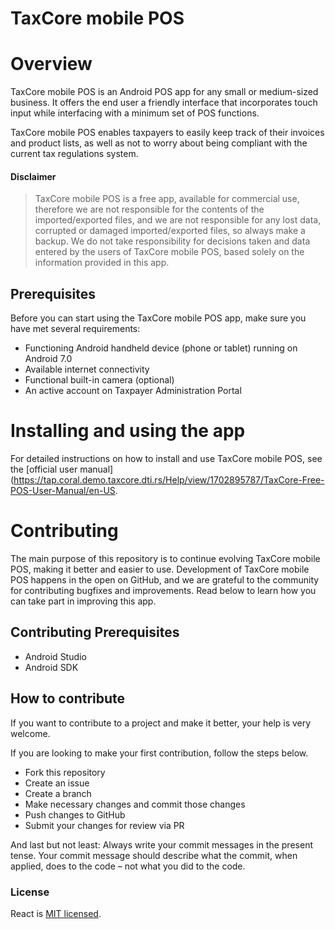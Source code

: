 # TaxCore mobile POS

# Overview

TaxCore mobile POS is an Android POS app for any small or medium-sized business. It offers the end
user a friendly interface that incorporates touch input while interfacing with a minimum set of POS
functions.

TaxCore mobile POS enables taxpayers to easily keep track of their invoices and product lists, as
well as not to worry about being compliant with the current tax regulations system.

#### Disclaimer

> TaxCore mobile POS is a free app, available for commercial use, therefore we are not responsible for
> the contents of the imported/exported files, and we are not responsible for any lost data, corrupted
> or damaged imported/exported files, so always make a backup.
> We do not take responsibility for decisions taken and data entered by the users of TaxCore mobile
> POS, based solely on the information provided in this app.

## Prerequisites

Before you can start using the TaxCore mobile POS app, make sure you have met several requirements:

-   Functioning Android handheld device (phone or tablet) running on Android 7.0
-   Available internet connectivity
-   Functional built-in camera (optional)
-   An active account on Taxpayer Administration Portal

# Installing and using the app

For detailed instructions on how to install and use TaxCore mobile POS, see the [official user manual](https://tap.coral.demo.taxcore.dti.rs/Help/view/1702895787/TaxCore-Free-POS-User-Manual/en-US.

# Contributing

The main purpose of this repository is to continue evolving TaxCore mobile POS, making it better and easier to use. Development of TaxCore mobile POS happens in the open on GitHub, and we are grateful to the community for contributing bugfixes and improvements. Read below to learn how you can take part in improving this app.

## Contributing Prerequisites

-   Android Studio
-   Android SDK

## How to contribute

If you want to contribute to a project and make it better, your help is very welcome.

If you are looking to make your first contribution, follow the steps below.

-   Fork this repository
-   Create an issue
-   Create a branch
-   Make necessary changes and commit those changes
-   Push changes to GitHub
-   Submit your changes for review via PR

And last but not least: Always write your commit messages in the present tense. Your commit message should describe what the commit, when applied, does to the code – not what you did to the code.

### License

React is [MIT licensed](./LICENSE).
